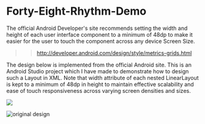 Forty-Eight-Rhythm-Demo
=======================
The official Android Developer's site recommends setting the width and height of each user interface component to a minimum of 48dp to make it easier for the user to touch the component across any device Screen Size.
>>http://developer.android.com/design/style/metrics-grids.html

The design below is implemented from the official Android site. This is an Android Studio project which I have made to demonstrate how to design such a Layout in XML. Note that width attribute of each nested LinearLayout is kept to a minimum of 48dp in height to maintain effective scalability and ease of touch responsiveness across varying screen densities and sizes.       

![](http://i.imgur.com/D4PdsDZ.png)


![original design](http://developer.android.com/design/media/metrics_forms.png)

